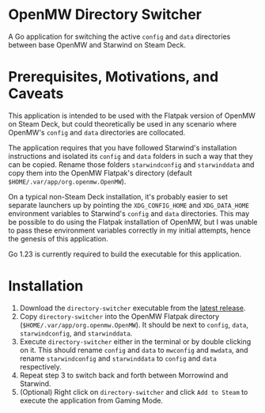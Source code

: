 # OpenMW Directory Switcher

A Go application for switching the active `config` and `data` directories between base OpenMW and Starwind on Steam Deck.

# Prerequisites, Motivations, and Caveats

This application is intended to be used with the Flatpak version of OpenMW on Steam Deck, but could theoretically be 
used in any scenario where OpenMW's `config` and `data` directories are collocated. 

The application requires that you have followed Starwind's installation instructions and isolated its `config` and `data` folders in such a way that they can be copied. Rename those folders `starwindconfig` and `starwinddata` and copy them into the OpenMW Flatpak's directory (default `$HOME/.var/app/org.openmw.OpenMW`). 

On a typical non-Steam Deck installation, it's probably easier to set separate launchers up by pointing the `XDG_CONFIG_HOME` and `XDG_DATA_HOME` environment variables to Starwind's `config` and `data` directories. This may be possible to do using the Flatpak installation of OpenMW, but I was unable to pass these environment variables correctly in my initial attempts, hence the genesis of this application.

Go 1.23 is currently required to build the executable for this application. 


# Installation

1. Download the `directory-switcher` executable from the [latest release](https://github.com/DianaLunaXIV/directory-switcher/releases).
2. Copy `directory-switcher` into the OpenMW Flatpak directory (`$HOME/.var/app/org.openmw.OpenMW`). It should be next to `config`, `data`, `starwindconfig`, and `starwinddata`.
3. Execute `directory-switcher` either in the terminal or by double clicking on it. This should rename `config` and `data` to `mwconfig` and `mwdata`, and rename `starwindconfig` and `starwinddata` to `config` and `data` respectively. 
4. Repeat step 3 to switch back and forth between Morrowind and Starwind. 
5. (Optional) Right click on `directory-switcher` and click `Add to Steam` to execute the application from Gaming Mode. 
